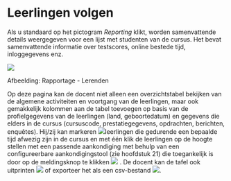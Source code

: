 # Leerlingen volgen

Als u standaard op het pictogram _Reporting_ klikt, worden samenvattende details weergegeven voor een lijst met studenten van de cursus. Het bevat samenvattende informatie over testscores, online bestede tijd, inloggegevens enz.

![](../../.gitbook/assets/graphics48%20%281%29.png)

Afbeelding: Rapportage - Lerenden

Op deze pagina kan de docent niet alleen een overzichtstabel bekijken van de algemene activiteiten en voortgang van de leerlingen, maar ook gemakkelijk kolommen aan de tabel toevoegen op basis van de profielgegevens van de leerlingen \(land, geboortedatum\) en gegevens die elders in de cursus \(cursuscode, prestatiegegevens, opdrachten, berichten, enquêtes\). Hij/zij kan markeren ![](../../.gitbook/assets/graphics47%20%283%29.gif)leerlingen die gedurende een bepaalde tijd afwezig zijn in de cursus en met één klik de leerlingen op de hoogte stellen met een passende aankondiging met behulp van een configureerbare aankondigingstool \(zie hoofdstuk 21\) die toegankelijk is door op de meldingsknop te klikken ![](../../.gitbook/assets/graphics50%20%283%29.png) . De docent kan de tafel ook uitprinten ![](../../.gitbook/assets/graphics49%20%283%29.png) of exporteer het als een csv-bestand ![](../../.gitbook/assets/graphics52%20%283%29.png).

